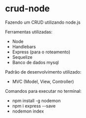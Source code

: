 # crud-node
Fazendo um CRUD utilizando node.js

Ferramentas utilizadas:
- Node
- Handlebars
- Express (para o roteamento)
- Sequelize
- Banco de dados mysql

Padrão de desenvolvimento utilizado:
- MVC (Model, View, Controller)

Comandos para executar no terminal:
- npm install -g nodemon
- npm i express --save
- nodemon index
